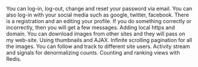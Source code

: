You can log-in, log-out, change and reset your password via email.
You can also log-in with your social media such as google, twitter, facebook.
There is a registration and an editing your profile.
If you do something correctly or incorrectly, then you will get a few messages.
Adding local https and domain.
You can download images from other sites and they will pass on my web-site.
Using thumbnails and AJAX.
Infinite scrolling pagination for all the images.
You can follow and track to different site users.
Activity stream and signals for denormalizing counts.
Counting and ranking views with Redis.
